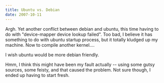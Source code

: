 ```yaml
---
title: Ubuntu vs. Debian
date: 2007-10-11
---
```

Argh. Yet another conflict between debian and ubuntu, this time having to do with "device-mapper device lookup failed". Too bad, I believe it has something to do with ubuntu startup process, but it totally kludged up my machine. Now to compile another kernel....

I wish ubuntu would be more debian friendly.

Hmm, I think this might have been my fault actually -- using some gutsy sources, some feisty, and that caused the problem. Not sure though, I ended up having to start fresh.

